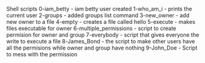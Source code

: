 Shell scripts
0-iam_betty - iam betty user created
1-who_am_i - prints the current user
2-groups - added groups list command
3-new_owner - add new owner to a file
4-empty - creates a file called hello
5-execute - makes files executable for owner
6-multiple_permissions - script to create permision for owner and group
7-everybody - script that gives everyone the write to execute a file
8-James_Bond - the script to make other users have all the permisions while owner and group have nothing
9-John_Doe - Script to mess with the permission
